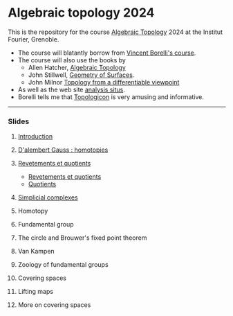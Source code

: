 # Algebraic topology 2024

This is the repository for the course [Algebraic Topology](https://analysis-situs.math.cnrs.fr/Qu-est-ce-que-la-topologie-algebrique.html) 2024 at the
Institut Fourier, Grenoble. 

- The course will blatantly  borrow from [Vincent Borelli's
course](https://math.univ-lyon1.fr/homes-www/borrelli/Espace_etudiant/).
- The course will also use the books by 
    - Allen Hatcher, [Algebraic Topology](https://pi.math.cornell.edu/~hatcher/AT/AT.pdf)
    - John Stillwell, [Geometry of Surfaces](https://archive.org/details/geometryofsurfac0000stil/page/n235/mode/2up).
    - John Milnor [Topology from a differentiable viewpoint](https://math.uchicago.edu/~may/REU2017/MilnorDiff.pdf)
- As well as the web site [analysis situs](https://analysis-situs.math.cnrs.fr/).
- Borelli tells me that
[Topologicon](https://permamath.e-monsite.com/medias/files/petit-jean-pierre-le-topologicon.pdf) is very amusing and informative.


---

### Slides


1. [Introduction](https://htmlpreview.github.io/?https://github.com/macbuse/ALG_TOP/blob/master/intro.html)
1.   [D'alembert Gauss : homotopies](https://htmlpreview.github.io/?https://github.com/macbuse/ALG_TOP/blob/master/gauss_dalembert.html)
1. [Revetements et quotients](https://htmlpreview.github.io/?https://github.com/macbuse/ALG_TOP/blob/master/revetments.html)
    - [Revetements et quotients](https://htmlpreview.github.io/?https://github.com/macbuse/ALG_TOP/blob/master/revetments.html)
    - [Quotients](https://htmlpreview.github.io/?https://github.com/macbuse/ALG_TOP/blob/master/quotients.html)


1. [Simplicial complexes](https://htmlpreview.github.io/?https://github.com/macbuse/ALG_TOP/blob/master/simp.html)
2. Homotopy
1. Fundamental group
1. The circle and Brouwer's fixed point theorem
1. Van Kampen
1. Zoology of fundamental groups
1. Covering spaces
1. Lifting maps
1. More on covering spaces

